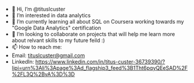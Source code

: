 - 👋 Hi, I’m @tituslcuster
- 👀 I’m interested in data analytics
- 🌱 I’m currently learning all about SQL on Coursera working towards my "Google Data Analytics" certification
- 💞️ I’m looking to collaborate on projects that will help me learn more about relvant skills to my future feild :)
- 📫 How to reach me: 
- Email: tituslcuster@gmail.com
- LinkedIn: https://www.linkedin.com/in/titus-custer-36739390/?lipi=urn%3Ali%3Apage%3Ad_flagship3_feed%3B1Tht6pqyQEeSAD%2F%2FL3Q%2BvA%3D%3D

<!---
tituslcuster/tituslcuster is a ✨ special ✨ repository because its `README.md` (this file) appears on your GitHub profile.
You can click the Preview link to take a look at your changes.
--->
